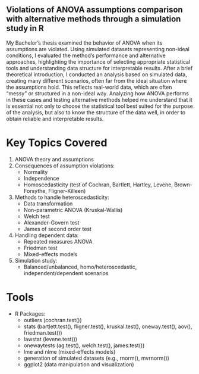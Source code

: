 ## Violations of ANOVA assumptions comparison with alternative methods through a simulation study in R
My Bachelor’s thesis examined the behavior of ANOVA when its assumptions are violated. Using simulated datasets representing non-ideal conditions, I evaluated the method’s performance and alternative approaches, highlighting the importance of selecting appropriate statistical tools and understanding data structure for interpretable results.
After a brief theoretical introduction, I conducted an analysis based on simulated data, creating many different scenarios, often far from the ideal situation where the assumptions hold. This reflects real-world data, which are often “messy” or structured in a non-ideal way. Analyzing how ANOVA performs in these cases and testing alternative methods helped me understand that it is essential not only to choose the statistical tool best suited for the purpose of the analysis, but also to know the structure of the data well, in order to obtain reliable and interpretable results.

# Key Topics Covered
1. ANOVA theory and assumptions
2. Consequences of assumption violations:
   - Normality
   - Independence
   - Homoscedasticity (test of Cochran, Bartlett, Hartley, Levene, Brown-Forsythe, Fligner-Killeen)
3. Methods to handle heteroscedasticity:
   - Data transformation
   - Non-parametric ANOVA (Kruskal-Wallis)
   - Welch test
   - Alexander-Govern test
   - James of second order test
4. Handling dependent data:
   - Repeated measures ANOVA
   - Friedman test
   - Mixed-effects models
5. Simulation study:
   - Balanced/unbalanced, homo/heteroscedastic, independent/dependent scenarios

# Tools
- R Packages:
  - outliers (cochran.test())
  - stats (bartlett.test(), fligner.test(), kruskal.test(), oneway.test(), aov(), friedman.test())
  - lawstat (levene.test())
  - onewaytests (ag.test(), welch.test(), james.test())
  - lme and nlme (mixed-effects models)
  - generation of simulated datasets (e.g., rnorm(), mvrnorm())
  - ggplot2 (data manipulation and visualization)
